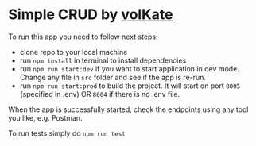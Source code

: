 # Simple CRUD by [volKate](https://github.com/volKate)

To run this app you need to follow next steps:

- clone repo to your local machine
- run `npm install` in terminal to install dependencies
- run `npm run start:dev` if you want to start application in dev mode. Change any file in `src` folder and see if the app is re-run.
- run `npm run start:prod` to build the project. It will start on port `8005` (specified in .env) OR `8004` if there is no .env file.

When the app is successfully started, check the endpoints using any tool you like, e.g. Postman.

To run tests simply do `npm run test`

